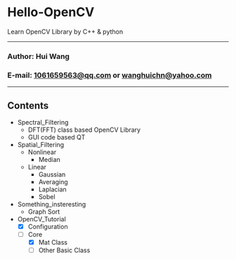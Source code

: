 Hello-OpenCV
=====
Learn OpenCV Library by C++ & python
****
### Author: Hui Wang
### E-mail: 1061659563@qq.com or wanghuichn@yahoo.com
****
## Contents
  * Spectral_Filtering
    - DFT(FFT) class based OpenCV Library
    - GUI code based QT
  * Spatial_Filtering
    - Nonlinear
      - Median
    - Linear
      - Gaussian
      - Averaging
      - Laplacian
      - Sobel
  * Something_insteresting
    - Graph Sort
  * OpenCV_Tutorial
    - [x] Configuration
    - [ ] Core
      - [x] Mat Class
      - [ ] Other Basic Class
